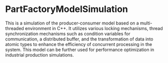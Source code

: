 # PartFactoryModelSimulation
This is a simulation of the producer-consumer model based on a multi-threaded environment in C++. It utilizes various locking mechanisms, thread synchronization mechanisms such as condition variables for communication, a distributed buffer, and the transformation of data into atomic types to enhance the efficiency of concurrent processing in the system. This model can be further used for performance optimization in industrial production simulations.
